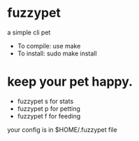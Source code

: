 # fuzzypet
a simple cli pet

- To compile: use make
- To install: sudo make install

# keep your pet happy.
- fuzzypet s for stats
- fuzzypet p for petting
- fuzzypet f for feeding

your config is in $HOME/.fuzzypet file

